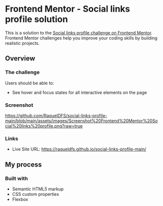 # Frontend Mentor - Social links profile solution

This is a solution to the [Social links profile challenge on Frontend Mentor](https://www.frontendmentor.io/challenges/social-links-profile-UG32l9m6dQ). Frontend Mentor challenges help you improve your coding skills by building realistic projects.

## Overview

### The challenge

Users should be able to:

- See hover and focus states for all interactive elements on the page

### Screenshot

https://github.com/RaquelDFS/social-links-profile-main/blob/main/assets/images/Screenshot%20Frontend%20Mentor%20Social%20links%20profile.png?raw=true

### Links

- Live Site URL: https://raqueldfs.github.io/social-links-profile-main/

## My process

### Built with

- Semantic HTML5 markup
- CSS custom properties
- Flexbox
